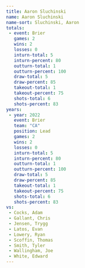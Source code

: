 ```yaml
---
title: Aaron Sluchinski
name: Aaron Sluchinski
name-sort: Sluchinski, Aaron
totals:
 - event: Brier
   games: 2
   wins: 2
   losses: 0
   inturn-total: 5
   inturn-percent: 80
   outturn-total: 1
   outturn-percent: 100
   draw-total: 5
   draw-percent: 85
   takeout-total: 1
   takeout-percent: 75
   shots-total: 6
   shots-percent: 83
years:
 - year: 2022
   event: Brier
   team: "CA"
   position: Lead
   games: 2
   wins: 2
   losses: 0
   inturn-total: 5
   inturn-percent: 80
   outturn-total: 1
   outturn-percent: 100
   draw-total: 5
   draw-percent: 85
   takeout-total: 1
   takeout-percent: 75
   shots-total: 6
   shots-percent: 83
vs:
 - Cocks, Adam
 - Gallant, Chris
 - Jensen, Trygg
 - Latos, Evan
 - Lowery, Ryan
 - Scoffin, Thomas
 - Smith, Tyler
 - Wallingham, Joe
 - White, Edward
---
```

